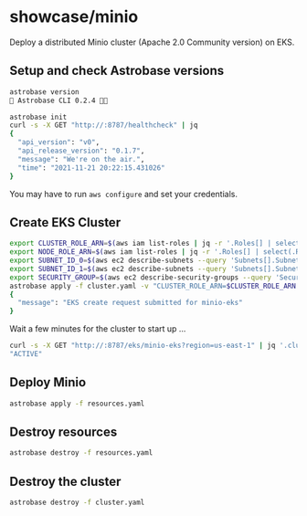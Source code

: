 # showcase/minio

Deploy a distributed Minio cluster (Apache 2.0 Community version) on EKS.

## Setup and check Astrobase versions

```sh
astrobase version
🚀 Astrobase CLI 0.2.4 🧑‍🚀
```

```sh
astrobase init
curl -s -X GET "http://:8787/healthcheck" | jq
{
  "api_version": "v0",
  "api_release_version": "0.1.7",
  "message": "We're on the air.",
  "time": "2021-11-21 20:22:15.431026"
}
```

You may have to run `aws configure` and set your credentials.

## Create EKS Cluster

```sh
export CLUSTER_ROLE_ARN=$(aws iam list-roles | jq -r '.Roles[] | select(.RoleName == "AstrobaseEKSRole") | .Arn')
export NODE_ROLE_ARN=$(aws iam list-roles | jq -r '.Roles[] | select(.RoleName == "AstrobaseEKSNodegroupRole") | .Arn')
export SUBNET_ID_0=$(aws ec2 describe-subnets --query 'Subnets[].SubnetId[]' | jq -r '.[0]')
export SUBNET_ID_1=$(aws ec2 describe-subnets --query 'Subnets[].SubnetId[]' | jq -r '.[1]')
export SECURITY_GROUP=$(aws ec2 describe-security-groups --query 'SecurityGroups[].GroupId' | jq -r '.[0]')
astrobase apply -f cluster.yaml -v "CLUSTER_ROLE_ARN=$CLUSTER_ROLE_ARN NODE_ROLE_ARN=$NODE_ROLE_ARN SUBNET_ID_0=$SUBNET_ID_0 SUBNET_ID_1=$SUBNET_ID_1 SECURITY_GROUP=$SECURITY_GROUP"
{
  "message": "EKS create request submitted for minio-eks"
}
```

Wait a few minutes for the cluster to start up ...

```sh
curl -s -X GET "http://:8787/eks/minio-eks?region=us-east-1" | jq '.cluster.status'
"ACTIVE"
```

## Deploy Minio

```sh
astrobase apply -f resources.yaml
```

## Destroy resources

```sh
astrobase destroy -f resources.yaml
```

## Destroy the cluster

```sh
astrobase destroy -f cluster.yaml
```
